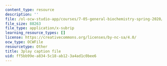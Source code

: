 ```yaml
---
content_type: resource
description: ''
file: /ol-ocw-studio-app/courses/7-05-general-biochemistry-spring-2020/ff5bb99ea8345c18ab123a4ad1c0bee6_NTPCKnYLacw.vtt
file_size: 88263
file_type: application/x-subrip
learning_resource_types: []
license: https://creativecommons.org/licenses/by-nc-sa/4.0/
ocw_type: OCWFile
resourcetype: Other
title: 3play caption file
uid: ff5bb99e-a834-5c18-ab12-3a4ad1c0bee6
---
```

